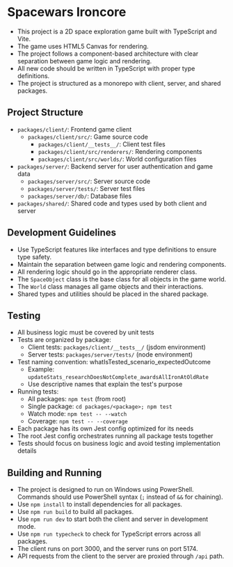 # Spacewars Ironcore

- This project is a 2D space exploration game built with TypeScript and Vite.
- The game uses HTML5 Canvas for rendering.
- The project follows a component-based architecture with clear separation between game logic and rendering.
- All new code should be written in TypeScript with proper type definitions.
- The project is structured as a monorepo with client, server, and shared packages.

## Project Structure
- `packages/client/`: Frontend game client
  - `packages/client/src/`: Game source code
    - `packages/client/__tests__/`: Client test files
    - `packages/client/src/renderers/`: Rendering components
    - `packages/client/src/worlds/`: World configuration files
- `packages/server/`: Backend server for user authentication and game data
  - `packages/server/src/`: Server source code
  - `packages/server/tests/`: Server test files
  - `packages/server/db/`: Database files
- `packages/shared/`: Shared code and types used by both client and server

## Development Guidelines
- Use TypeScript features like interfaces and type definitions to ensure type safety.
- Maintain the separation between game logic and rendering components.
- All rendering logic should go in the appropriate renderer class.
- The `SpaceObject` class is the base class for all objects in the game world.
- The `World` class manages all game objects and their interactions.
- Shared types and utilities should be placed in the shared package.

## Testing
- All business logic must be covered by unit tests
- Tests are organized by package:
  - Client tests: `packages/client/__tests__/` (jsdom environment)
  - Server tests: `packages/server/tests/` (node environment)
- Test naming convention: whatIsTested_scenario_expectedOutcome
  - Example: `updateStats_researchDoesNotComplete_awardsAllIronAtOldRate`
  - Use descriptive names that explain the test's purpose
- Running tests:
  - All packages: `npm test` (from root)
  - Single package: `cd packages/<package>; npm test`
  - Watch mode: `npm test -- --watch`
  - Coverage: `npm test -- --coverage`
- Each package has its own Jest config optimized for its needs
- The root Jest config orchestrates running all package tests together
- Tests should focus on business logic and avoid testing implementation details

## Building and Running
- The project is designed to run on Windows using PowerShell. Commands should use PowerShell syntax (`;` instead of `&&` for chaining).
- Use `npm install` to install dependencies for all packages.
- Use `npm run build` to build all packages.
- Use `npm run dev` to start both the client and server in development mode.
- Use `npm run typecheck` to check for TypeScript errors across all packages.
- The client runs on port 3000, and the server runs on port 5174.
- API requests from the client to the server are proxied through `/api` path.
